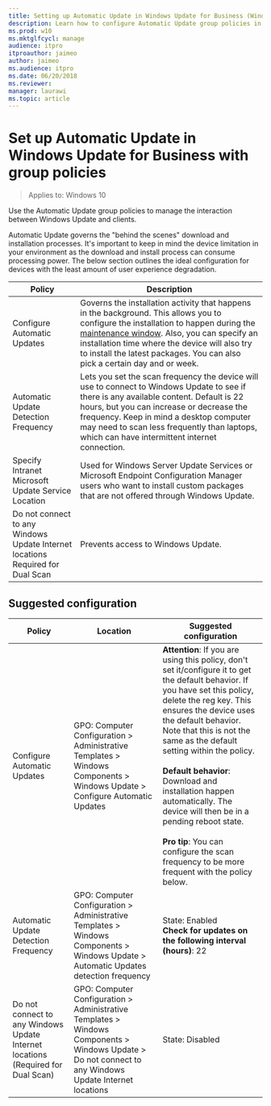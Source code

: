 ```yaml
---
title: Setting up Automatic Update in Windows Update for Business (Windows 10)
description: Learn how to configure Automatic Update group policies in Windows Update for Business.
ms.prod: w10
ms.mktglfcycl: manage
audience: itpro
itproauthor: jaimeo
author: jaimeo
ms.audience: itpro
ms.date: 06/20/2018
ms.reviewer: 
manager: laurawi
ms.topic: article
---
```


# Set up Automatic Update in Windows Update for Business with group policies

>Applies to: Windows 10

Use the Automatic Update group policies to manage the interaction between Windows Update and clients.

Automatic Update governs the "behind the scenes" download and installation processes. It's important to keep in mind the device limitation in your environment as the download and install process can consume processing power. The below section outlines the ideal configuration for devices with the least amount of user experience degradation.

|Policy|Description |
|-|-|
|Configure Automatic Updates|Governs the installation activity that happens in the background. This allows you to configure the installation to happen during the [maintenance window](https://docs.microsoft.com/configmgr/core/clients/manage/collections/use-maintenance-windows). Also, you can specify an installation time where the device will also try to install the latest packages. You can also pick a certain day and or week.|
|Automatic Update Detection Frequency|Lets you set the scan frequency the device will use to connect to Windows Update to see if there is any available content. Default is 22 hours, but you can increase or decrease the frequency. Keep in mind a desktop computer may need to scan less frequently than laptops, which can have intermittent internet connection.|
|Specify Intranet Microsoft Update Service Location|Used for Windows Server Update Services or Microsoft Endpoint Configuration Manager users who want to install custom packages that are not offered through Windows Update.|
|Do not connect to any Windows Update Internet locations <br>Required for Dual Scan|Prevents access to Windows Update.|

## Suggested configuration

|Policy|Location|Suggested configuration|
|-|-|-|
|Configure Automatic Updates|	GPO: Computer Configuration > Administrative Templates > Windows Components > Windows Update > Configure Automatic Updates|	**Attention**: If you are using this policy, don't set it/configure it to get the default behavior. If you have set this policy, delete the reg key. This ensures the device uses the default behavior. Note that this is not the same as the default setting within the policy.<br><br> **Default behavior**: Download and installation happen automatically. The device will then be in a pending reboot state. <br><br>**Pro tip**: You can configure the scan frequency to be more frequent with the policy below.|
|Automatic Update Detection Frequency|GPO: Computer Configuration > Administrative Templates > Windows Components > Windows Update > Automatic Updates detection frequency|State: Enabled <br>**Check for updates on the following interval (hours)**: 22|
|Do not connect to any Windows Update Internet locations (Required for Dual Scan) |	GPO: Computer Configuration > Administrative Templates > Windows Components > Windows Update > Do not connect to any Windows Update Internet locations	|State: Disabled |
